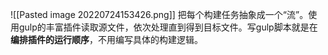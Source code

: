 ![[Pasted image 20220724153426.png]]
把每个构建任务抽象成一个“流”。使用gulp的丰富插件读取源文件，依次处理直到得到目标文件。写gulp脚本就是在**编排插件的运行顺序**，不用编写具体的构建逻辑。